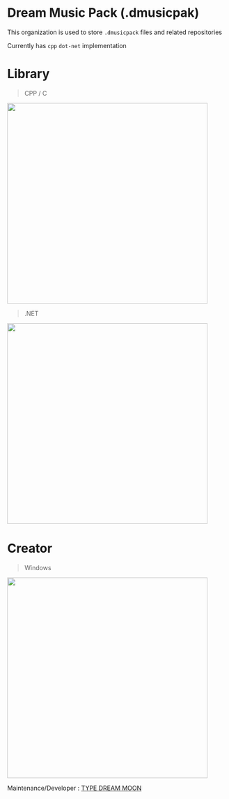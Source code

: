 # Dream Music Pack (.dmusicpak)

This organization is used to store `.dmusicpack` files and related repositories

Currently has `cpp` `dot-net` implementation

# Library

> CPP / C

<a href="https://github.com/dmusicpak/DMusicPakCPP"><img src="https://github-link-card.s3.ap-northeast-1.amazonaws.com/dmusicpak/DMusicPakCPP.png" width="460px"></a>

> .NET

<a href="https://github.com/dmusicpack/DMusicPackDotNET"><img src="https://github-link-card.s3.ap-northeast-1.amazonaws.com/dmusicpack/DMusicPackDotNET.png" width="460px"></a>

# Creator

> Windows

<a href="https://github.com/dmusicpack/DreamMusicPacker"><img src="https://github-link-card.s3.ap-northeast-1.amazonaws.com/dmusicpack/DreamMusicPacker.png" width="460px"></a>

Maintenance/Developer : [TYPE DREAM MOON](https://github.com/TypeDreamMoon)
